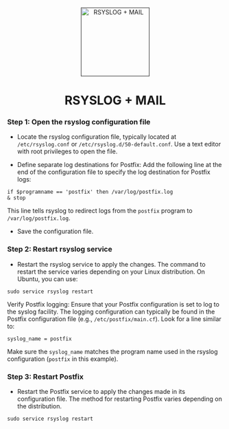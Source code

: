 <p align="center">
  <a href="">
    <img src="../img/rsyslog+mail.png" alt="RSYSLOG + MAIL" width="160" height="160">
  </a>
  <h1 align="center">RSYSLOG + MAIL</h1>
</p>

### Step 1: Open the rsyslog configuration file

- Locate the rsyslog configuration file, typically located at ``/etc/rsyslog.conf`` or ``/etc/rsyslog.d/50-default.conf``. Use a text editor with root privileges to open the file.

- Define separate log destinations for Postfix: Add the following line at the end of the configuration file to specify the log destination for Postfix logs:

````
if $programname == 'postfix' then /var/log/postfix.log
& stop
````

This line tells rsyslog to redirect logs from the ``postfix`` program to ``/var/log/postfix.log``.

- Save the configuration file.

### Step 2: Restart rsyslog service

- Restart the rsyslog service to apply the changes. The command to restart the service varies depending on your Linux distribution. On Ubuntu, you can use:

````
sudo service rsyslog restart
````

Verify Postfix logging: Ensure that your Postfix configuration is set to log to the syslog facility. The logging configuration can typically be found in the Postfix configuration file (e.g., ``/etc/postfix/main.cf``). Look for a line similar to:

````
syslog_name = postfix
````

Make sure the ``syslog_name`` matches the program name used in the rsyslog configuration (``postfix`` in this example).

### Step 3: Restart Postfix

- Restart the Postfix service to apply the changes made in its configuration file. The method for restarting Postfix varies depending on the distribution.

````
sudo service rsyslog restart
````
